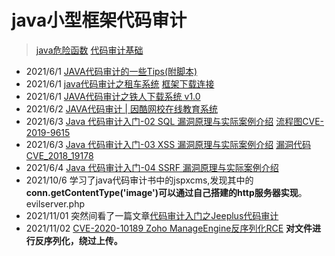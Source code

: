 # java小型框架代码审计

>[java危险函数](./java危险函数.md)
>[代码审计基础](./代码审计基础.pdf)

+ 2021/6/1   [JAVA代码审计的一些Tips(附脚本)](https://xz.aliyun.com/t/1633)
+ 2021/6/1   [java代码审计之租车系统](./java代码审计之租车系统.pdf)  [框架下载连接](http://down.chinaz.com/soft/38425.htm)
+ 2021/6/1   [JAVA代码审计之铁人下载系统 v1.0](http://foreversong.cn/archives/1005)
+ 2021/6/2   [JAVA代码审计 | 因酷网校在线教育系统](https://xz.aliyun.com/t/2646)
+ 2021/6/3   [Java 代码审计入门-02 SQL 漏洞原理与实际案例介绍](https://xz.aliyun.com/t/6872)             [流程图CVE-2019-9615](./img/CVE-2019-9615.png)
+ 2021/6/3   [Java 代码审计入门-03 XSS 漏洞原理与实际案例介绍](https://xz.aliyun.com/t/6937) [漏洞代码CVE_2018_19178](./code/CVE_2018_19178.java)
+ 2021/6/4   [Java 代码审计入门-04 SSRF 漏洞原理与实际案例介绍](https://xz.aliyun.com/t/7186)
+ 2021/10/6  学习了java代码审计书中的jspxcms,发现其中的**conn.getContentType('image')可以通过自己搭建的http服务器实现**。 evilserver.php
+ 2021/11/01  突然间看了一篇文章[代码审计入门之Jeeplus代码审计](https://www.freebuf.com/articles/web/220066.html)
+ 2021/11/02 [CVE-2020-10189 Zoho ManageEngine反序列化RCE](https://xz.aliyun.com/t/7439) **对文件进行反序列化，绕过上传。**
